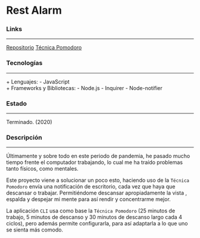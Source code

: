 # Rest Alarm

### Links

---

[Repositorio](https://github.com/cococov/rest-alarm)
[Técnica Pomodoro](https://en.wikipedia.org/wiki/Pomodoro_Technique)

### Tecnologías

---

<div class="list-super-index">
+ Lenguajes:
 - JavaScript
</div>

<div class="list-super-index">
+ Frameworks y Bibliotecas:
 - Node.js
 - Inquirer
 - Node-notifier
</div>

### Estado

---

Terminado. (2020)

### Descripción

---

Últimamente y sobre todo en este periodo de pandemia, he pasado mucho tiempo frente el computador trabajando, lo cual me ha traído problemas tanto físicos, como mentales.

Este proyecto viene a solucionar un poco esto, haciendo uso de la ``Técnica Pomodoro`` envía una notificación de escritorio, cada vez que haya que descansar o trabajar. Permitiéndome descansar apropiadamente la vista , espalda y despejar mi mente para así rendir y concentrarme mejor.

La aplicación ``CLI`` usa como base la ``Técnica Pomodoro`` (25 minutos de trabajo, 5 minutos de descanso y 30 minutos de descanso largo cada 4 ciclos), pero además permite configurarla, para así adaptarla a lo que uno se sienta más comodo.